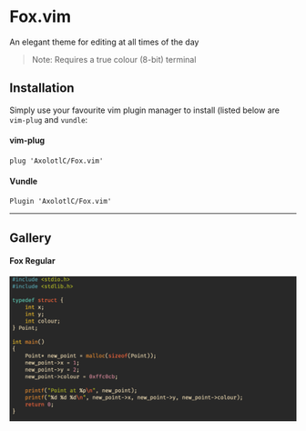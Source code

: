 # Fox.vim

An elegant theme for editing at all times of the day
> Note: Requires a true colour (8-bit) terminal

## Installation
Simply use your favourite vim plugin manager to install (listed below are `vim-plug` and `vundle`:

#### vim-plug
```
plug 'AxolotlC/Fox.vim'
```
#### Vundle
```
Plugin 'AxolotlC/Fox.vim'
```

---
## Gallery
#### Fox Regular
![Fox Regular](gallery/fox-regular.png)
